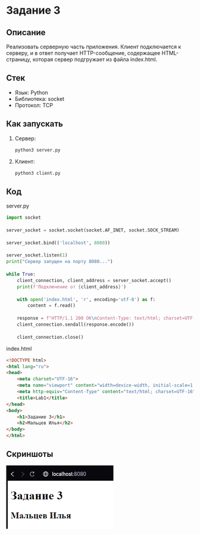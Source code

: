 # Задание 3

## Описание

Реализовать серверную часть приложения. Клиент подключается к серверу, и в ответ получает HTTP-сообщение, содержащее HTML-страницу, которая сервер подгружает из файла index.html.

## Стек

- Язык: Python
- Библиотека: socket
- Протокол: TCP

## Как запускать

1. Сервер:
    ```bash
    python3 server.py
    ```
2. Клиент:
    ```bash
    python3 client.py
    ```
   

## Код

server.py

```python
import socket

server_socket = socket.socket(socket.AF_INET, socket.SOCK_STREAM)

server_socket.bind(('localhost', 8080))

server_socket.listen(1)
print("Сервер запущен на порту 8080...")

while True:
    client_connection, client_address = server_socket.accept()
    print(f'Подключение от {client_address}')

    with open('index.html', 'r', encoding='utf-8') as f:
        content = f.read()

    response = f"HTTP/1.1 200 OK\nContent-Type: text/html; charset=UTF-8\nContent-Length: {len(content)}\n\n{content}"
    client_connection.sendall(response.encode())

    client_connection.close()
```

index.html
```html
<!DOCTYPE html>
<html lang="ru">
<head>
    <meta charset="UTF-16">
    <meta name="viewport" content="width=device-width, initial-scale=1.0">
    <meta http-equiv="Content-Type" content="text/html; charset=UTF-16">
    <title>Lab1</title>
</head>
<body>
    <h1>Задание 3</h1>
    <h2>Мальцев Илья</h2>
</body>
</html>

```

## Скриншоты
![img_3.png](images/img_3.png)